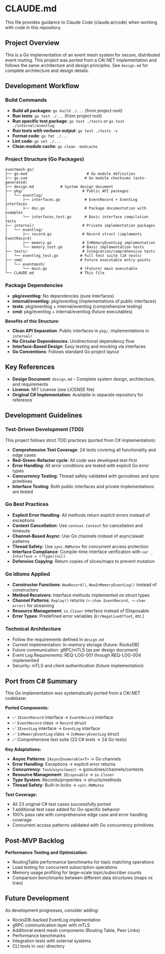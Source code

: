 # CLAUDE.md

This file provides guidance to Claude Code (claude.ai/code) when working with code in this repository.

## Project Overview

This is a Go implementation of an event mesh system for secure, distributed event routing. This project was ported from a C#/.NET implementation and follows the same architecture and design principles. See `design.md` for complete architecture and design details.

## Development Workflow

### Build Commands
- **Build all packages**: `go build ./...` (from project root)
- **Run tests**: `go test ./...` (from project root)
- **Run specific test package**: `go test ./tests` or `go test ./internal/eventlog`
- **Run tests with verbose output**: `go test ./tests -v`
- **Format code**: `go fmt ./...`
- **Lint code**: `go vet ./...`
- **Clean module cache**: `go clean -modcache`

### Project Structure (Go Packages)

```
eventmesh-go/
├── go.mod                           # Go module definition
├── go.sum                          # Go module checksums (auto-generated)
├── design.md            # System design document
├── pkg/                           # Public API packages
│   └── eventlog/
│       ├── interfaces.go           # EventRecord + EventLog interfaces
│       ├── doc.go                  # Package documentation with examples
│       └── interfaces_test.go      # Basic interface compilation tests
├── internal/                      # Private implementation packages
│   └── eventlog/
│       ├── record.go              # Record struct (implements EventRecord)
│       ├── memory.go              # InMemoryEventLog implementation
│       └── memory_test.go         # Basic implementation tests
├── tests/                         # Integration/comprehensive tests
│   └── eventlog_test.go          # Full test suite (24 tests)
├── cmd/                          # Future executable entry points
│   └── eventmesh/
│       └── main.go               # (Future) main executable
└── CLAUDE.md                     # This file
```

### Package Dependencies
- **pkg/eventlog**: No dependencies (pure interfaces)
- **internal/eventlog**: pkg/eventlog (implementations of public interfaces)
- **tests**: pkg/eventlog + internal/eventlog (comprehensive testing)
- **cmd**: pkg/eventlog + internal/eventlog (future executables)

**Benefits of this Structure:**
- **Clean API Separation**: Public interfaces in `pkg/`, implementations in `internal/`
- **No Circular Dependencies**: Unidirectional dependency flow
- **Interface-Based Design**: Easy testing and mocking via interfaces
- **Go Conventions**: Follows standard Go project layout

## Key References

- **Design Document**: `design.md` - Complete system design, architecture, and requirements
- **License**: MIT License (see LICENSE file)
- **Original C# Implementation**: Available in separate repository for reference

## Development Guidelines

### Test-Driven Development (TDD)
This project follows strict TDD practices (ported from C# implementation):
- **Comprehensive Test Coverage**: 24 tests covering all functionality and edge cases
- **Red-Green-Refactor cycle**: All code was developed test-first
- **Error Handling**: All error conditions are tested with explicit Go error types
- **Concurrency Testing**: Thread safety validated with goroutines and sync primitives
- **Interface Testing**: Both public interfaces and private implementations are tested

### Go Best Practices
- **Explicit Error Handling**: All methods return explicit errors instead of exceptions
- **Context Cancellation**: Use `context.Context` for cancellation and timeouts
- **Channel-Based Async**: Use Go channels instead of async/await patterns
- **Thread Safety**: Use `sync.RWMutex` for concurrent access protection
- **Interface Compliance**: Compile-time interface verification with `var _ Interface = (*Type)(nil)`
- **Defensive Copying**: Return copies of slices/maps to prevent mutation

### Go Idioms Applied
- **Constructor Functions**: `NewRecord()`, `NewInMemoryEventLog()` instead of constructors
- **Method Receivers**: Interface methods implemented on struct types
- **Channel Patterns**: `Replay()` returns `(<-chan EventRecord, <-chan error)` for streaming
- **Resource Management**: `io.Closer` interface instead of IDisposable
- **Error Types**: Predefined error variables (`ErrNegativeOffset`, etc.)

### Technical Architecture
- Follow the requirements defined in `design.md`
- Current implementation: In-memory storage (future: RocksDB)
- Future communication: gRPC/mTLS (as per design document)
- Event Log Requirements: REQ-LOG-001 through REQ-LOG-004 implemented
- Security: mTLS and client authentication (future implementation)

## Port from C# Summary

This Go implementation was systematically ported from a C#/.NET codebase:

**Ported Components:**
- ✅ `IEventRecord` interface → `EventRecord` interface
- ✅ `EventRecord` class → `Record` struct
- ✅ `IEventLog` interface → `EventLog` interface
- ✅ `InMemoryEventLog` class → `InMemoryEventLog` struct
- ✅ Comprehensive test suite (23 C# tests → 24 Go tests)

**Key Adaptations:**
- **Async Patterns**: `IAsyncEnumerable<T>` → Go channels
- **Error Handling**: Exceptions → explicit error returns
- **Concurrency**: `Task`/`async`/`await` → goroutines/channels/contexts
- **Resource Management**: `IDisposable` → `io.Closer`
- **Type System**: Records/properties → structs/methods
- **Thread Safety**: Built-in locks → `sync.RWMutex`

**Test Coverage:**
- All 23 original C# test cases successfully ported
- 1 additional test case added for Go-specific behavior
- 100% pass rate with comprehensive edge case and error handling coverage
- Concurrent access patterns validated with Go concurrency primitives

## Post-MVP Backlog

**Performance Testing and Optimization:**
- RoutingTable performance benchmarks for topic matching operations
- Load testing for concurrent subscription operations
- Memory usage profiling for large-scale topic/subscriber counts
- Comparison benchmarks between different data structures (maps vs tries)

## Future Development

As development progresses, consider adding:
- RocksDB-backed EventLog implementation
- gRPC communication layer with mTLS
- Additional event mesh components (Routing Table, Peer Links)
- Performance benchmarks
- Integration tests with external systems
- CLI tools in `cmd/` directory